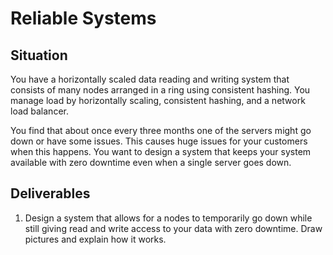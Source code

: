 # Reliable Systems

## Situation

You have a horizontally scaled data reading and writing system that consists of many nodes arranged in a ring using consistent hashing. You manage load by horizontally scaling, consistent hashing, and a network load balancer.

You find that about once every three months one of the servers might go down or have some issues. This causes huge issues for your customers when this happens. You want to design a system that keeps your system available with zero downtime even when a single server goes down.

## Deliverables

1. Design a system that allows for a nodes to temporarily go down while still giving read and write access to your data with zero downtime. Draw pictures and explain how it works.